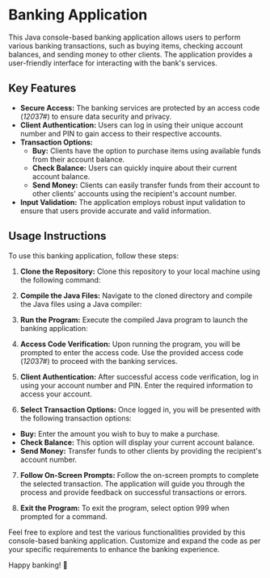  # Banking Application

This Java console-based banking application allows users to perform various banking transactions, such as buying items, checking account balances, and sending money to other clients. The application provides a user-friendly interface for interacting with the bank's services.

## Key Features

- **Secure Access:** The banking services are protected by an access code (*120*37#) to ensure data security and privacy.
- **Client Authentication:** Users can log in using their unique account number and PIN to gain access to their respective accounts.
- **Transaction Options:**
  - **Buy:** Clients have the option to purchase items using available funds from their account balance.
  - **Check Balance:** Users can quickly inquire about their current account balance.
  - **Send Money:** Clients can easily transfer funds from their account to other clients' accounts using the recipient's account number.
- **Input Validation:** The application employs robust input validation to ensure that users provide accurate and valid information.

 ## Usage Instructions

To use this banking application, follow these steps:

1. **Clone the Repository:**
   Clone this repository to your local machine using the following command:

   
2. **Compile the Java Files:**
Navigate to the cloned directory and compile the Java files using a Java compiler:


3. **Run the Program:**
Execute the compiled Java program to launch the banking application:

4. **Access Code Verification:**
Upon running the program, you will be prompted to enter the access code. Use the provided access code (*120*37#) to proceed with the banking services.

5. **Client Authentication:**
After successful access code verification, log in using your account number and PIN. Enter the required information to access your account.

6. **Select Transaction Options:**
Once logged in, you will be presented with the following transaction options:
- **Buy:** Enter the amount you wish to buy to make a purchase.
- **Check Balance:** This option will display your current account balance.
- **Send Money:** Transfer funds to other clients by providing the recipient's account number.

7. **Follow On-Screen Prompts:**
Follow the on-screen prompts to complete the selected transaction. The application will guide you through the process and provide feedback on successful transactions or errors.

8. **Exit the Program:**
To exit the program, select option 999 when prompted for a command.

Feel free to explore and test the various functionalities provided by this console-based banking application. Customize and expand the code as per your specific requirements to enhance the banking experience.

Happy banking! 🏦

